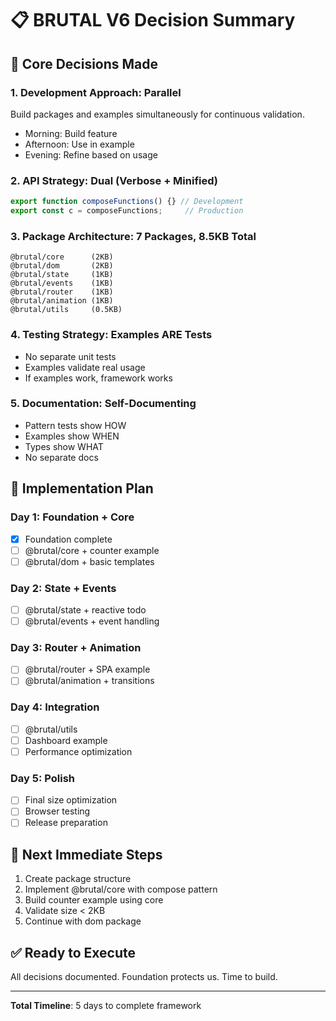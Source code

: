# 📋 BRUTAL V6 Decision Summary

## 🎯 Core Decisions Made

### 1. **Development Approach: Parallel**
Build packages and examples simultaneously for continuous validation.
- Morning: Build feature
- Afternoon: Use in example
- Evening: Refine based on usage

### 2. **API Strategy: Dual (Verbose + Minified)**
```typescript
export function composeFunctions() {} // Development
export const c = composeFunctions;     // Production
```

### 3. **Package Architecture: 7 Packages, 8.5KB Total**
```
@brutal/core      (2KB)
@brutal/dom       (2KB)  
@brutal/state     (1KB)
@brutal/events    (1KB)
@brutal/router    (1KB)
@brutal/animation (1KB)
@brutal/utils     (0.5KB)
```

### 4. **Testing Strategy: Examples ARE Tests**
- No separate unit tests
- Examples validate real usage
- If examples work, framework works

### 5. **Documentation: Self-Documenting**
- Pattern tests show HOW
- Examples show WHEN
- Types show WHAT
- No separate docs

## 📅 Implementation Plan

### Day 1: Foundation + Core
- [x] Foundation complete
- [ ] @brutal/core + counter example
- [ ] @brutal/dom + basic templates

### Day 2: State + Events  
- [ ] @brutal/state + reactive todo
- [ ] @brutal/events + event handling

### Day 3: Router + Animation
- [ ] @brutal/router + SPA example
- [ ] @brutal/animation + transitions

### Day 4: Integration
- [ ] @brutal/utils
- [ ] Dashboard example
- [ ] Performance optimization

### Day 5: Polish
- [ ] Final size optimization
- [ ] Browser testing
- [ ] Release preparation

## 🚀 Next Immediate Steps

1. Create package structure
2. Implement @brutal/core with compose pattern
3. Build counter example using core
4. Validate size < 2KB
5. Continue with dom package

## ✅ Ready to Execute

All decisions documented. Foundation protects us. Time to build.

---

**Total Timeline**: 5 days to complete framework